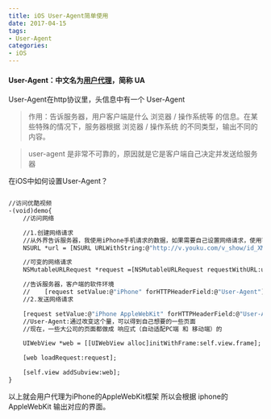 ```yaml
---
title: iOS User-Agent简单使用
date: 2017-04-15
tags:
- User-Agent
categories:
- iOS
---
```


#### User-Agent：中文名为[用户代理](http://baike.baidu.com/item/%E7%94%A8%E6%88%B7%E4%BB%A3%E7%90%86)，简称 UA
User-Agent在http协议里，头信息中有一个 User-Agent

>作用：告诉服务器，用户客户端是什么 浏览器 / 操作系统等 的信息。在某些特殊的情况下，服务器根据 浏览器 / 操作系统 的不同类型，输出不同的内容。

>user-agent 是非常不可靠的，原因就是它是客户端自己决定并发送给服务器

在iOS中如何设置User-Agent？

``````1

//访问优酷视频
-(void)demo{
    //访问网络

    //1.创建网络请求
    //从外界告诉服务器，我使用iPhone手机请求的数据，如果需要自己设置网络请求，使用可变的网络请求
    NSURL *url = [NSURL URLWithString:@"http://v.youku.com/v_show/id_XMjcwMjQxMzYwNA==.html?spm=a2hww.20023042.m_223465.5~5~5~5~5~1~3!5~A&from=y1.3-idx-beta-1519-23042.223465.1-3"];

    //可变的网络请求
    NSMutableURLRequest *request =[NSMutableURLRequest requestWithURL:url];

    //告诉服务器，客户端的软件环境
    //    [request setValue:@"iPhone" forHTTPHeaderField:@"User-Agent"];//会出来iPhone 简单界面
    //2.发送网络请求

    [request setValue:@"iPhone AppleWebKit" forHTTPHeaderField:@"User-Agent"];
    //User-Agent:通过改变这个量，可以得到自己想要的一些页面
    //现在，一些大公司的页面都做成 响应式（自动适配PC端 和 移动端）的

    UIWebView *web = [[UIWebView alloc]initWithFrame:self.view.frame];

    [web loadRequest:request];

    [self.view addSubview:web];
}

``````

以上就会用户代理为iPhone的AppleWebKit框架
所以会根据 iphone的AppleWebKit 输出对应的界面。
